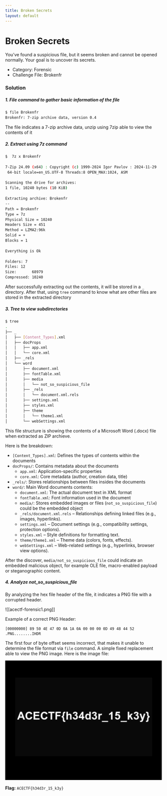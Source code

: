 ```yaml
---
title: Broken Secrets
layout: default
---
```

# Broken Secrets

You’ve found a suspicious file, but it seems broken and cannot be opened normally. Your goal is to uncover its secrets.

- Category: Forensic
- Challenge File: Brokenfr

### Solution
##### 1. File command to gather basic information of the file
```bash
$ file Brokenfr 
Brokenfr: 7-zip archive data, version 0.4
```

The file indicates a 7-zip archive data, unzip using 7zip able to view the contents of it

##### 2. Extract using 7z command

```bash
$  7z x Brokenfr 

7-Zip 24.09 (x64) : Copyright (c) 1999-2024 Igor Pavlov : 2024-11-29
 64-bit locale=en_US.UTF-8 Threads:8 OPEN_MAX:1024, ASM

Scanning the drive for archives:
1 file, 10240 bytes (10 KiB)

Extracting archive: Brokenfr
--
Path = Brokenfr
Type = 7z
Physical Size = 10240
Headers Size = 451
Method = LZMA2:96k
Solid = +
Blocks = 1

Everything is Ok

Folders: 7
Files: 12
Size:       68979
Compressed: 10240 
```

After successfully extracting out the contents, it will be stored in a `_` directory. After that, using `tree` command to know what are other files are stored in the extracted directory

##### 3. Tree to view subdirectories 

```bash
$ tree
.
├── _
│   ├── [Content_Types].xml
│   ├── docProps
│   │   ├── app.xml
│   │   └── core.xml
│   ├── _rels
│   └── word
│       ├── document.xml
│       ├── fontTable.xml
│       ├── media
│       │   └── not_so_suspicious_file
│       ├── _rels
│       │   └── document.xml.rels
│       ├── settings.xml
│       ├── styles.xml
│       ├── theme
│       │   └── theme1.xml
│       └── webSettings.xml
```

This file structure is showing the contents of a Microsoft Word (.docx) file when extracted as ZIP archieve.

Here is the breakdown:
- `[Content_Types].xml`: Defines the types of contents within the documents 
- `docProps/`: Contains metadata about the documents 
	- `app.xml`: Application-specific properties 
	- `core.xml`: Core metadata (author, creation data, title)
- `_rels/`: Stores relationships between files insides the documents
- `word/`: Main Word documents contents:
	- `document.xml`: The actual document text in XML format
	- `fontTable.xml`: Font information used in the document 
	- `media/`: Stores embedded images or files (`not_so_suspicious_file`) could be the embedded object
	-  `_rels/document.xml.rels` – Relationships defining linked files (e.g., images, hyperlinks).
	- `settings.xml` – Document settings (e.g., compatibility settings, protection options).
	- `styles.xml` – Style definitions for formatting text.
	- `theme/theme1.xml` – Theme data (colors, fonts, effects).
	- `webSettings.xml` – Web-related settings (e.g., hyperlinks, browser view options).

After the discover, `media/not_so_suspicious_file` could indicate an embedded malicious object, for example OLE file, macro-enabled payload or steganographic content. 

##### 4. Analyze not_so_suspicious_file
By analyzing the hex file header of the file, it indicates a PNG file with a corrupted header. 

![[acectf-forensic1.png]]

Example of a correct PNG Header:
```
[00000000] 89 50 4E 47 0D 0A 1A 0A 00 00 00 0D 49 48 44 52   .PNG........IHDR
```

The first four of byte offset seems incorrect, that makes it unable to determine the file format via `file` command. A simple fixed replacement able to view the PNG image. Here is the image file: 

![acectf-forensic2.png](acectf-forensic2.png)

**Flag:** `ACECTF{h34d3r_15_k3y}`
